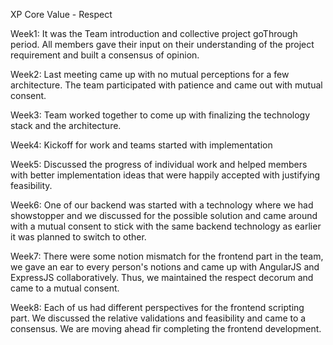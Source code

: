 XP Core Value - Respect

Week1: It was the Team introduction and collective project goThrough period. All members gave their input on their understanding of the project requirement and built a consensus of opinion.

Week2: Last meeting came up with no mutual perceptions for a few architecture. The team participated with patience and came out with mutual consent.

Week3: Team worked together to come up with finalizing the technology stack and the architecture.

Week4: Kickoff for work and teams started with implementation

Week5: Discussed the progress of individual work and helped members with better implementation ideas that were happily accepted with justifying feasibility.

Week6: One of our backend was started with a technology where we had showstopper and we discussed for the possible solution and came around with a mutual consent to stick with the same backend technology as earlier it was planned to switch to other.

Week7: There were some notion mismatch for the frontend part in the team, we gave an ear to every person's notions and came up with AngularJS and ExpressJS collaboratively. Thus, we maintained the respect decorum and came to a mutual consent.

Week8: Each of us had different perspectives for the frontend scripting part. We discussed the relative validations and feasibility and came to a consensus. We are moving ahead fir completing the frontend development.
